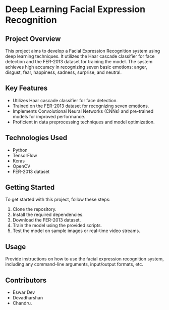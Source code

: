# Deep Learning Facial Expression Recognition

## Project Overview

This project aims to develop a Facial Expression Recognition system using deep learning techniques. It utilizes the Haar cascade classifier for face detection and the FER-2013 dataset for training the model. The system achieves high accuracy in recognizing seven basic emotions: anger, disgust, fear, happiness, sadness, surprise, and neutral.

## Key Features

- Utilizes Haar cascade classifier for face detection.
- Trained on the FER-2013 dataset for recognizing seven emotions.
- Implements Convolutional Neural Networks (CNNs) and pre-trained models for improved performance.
- Proficient in data preprocessing techniques and model optimization.

## Technologies Used

- Python
- TensorFlow
- Keras
- OpenCV
- FER-2013 dataset

## Getting Started

To get started with this project, follow these steps:

1. Clone the repository.
2. Install the required dependencies.
3. Download the FER-2013 dataset.
4. Train the model using the provided scripts.
5. Test the model on sample images or real-time video streams.

## Usage

Provide instructions on how to use the facial expression recognition system, including any command-line arguments, input/output formats, etc.

## Contributors

- Eswar Dev
- Devadharshan
- Chandru.
